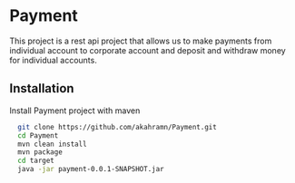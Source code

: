 
# Payment

This project is a rest api project that allows us to make payments from individual account to corporate account and deposit and withdraw money for individual accounts.

## Installation

Install Payment project with maven

```bash
  git clone https://github.com/akahramn/Payment.git
  cd Payment
  mvn clean install
  mvn package 
  cd target
  java -jar payment-0.0.1-SNAPSHOT.jar
```
    